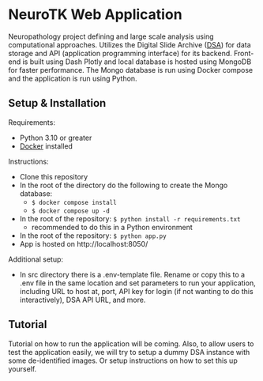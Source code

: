 # NeuroTK Web Application
Neuropathology project defining and large scale analysis using computational approaches. Utilizes the Digital Slide Archive ([DSA](https://github.com/DigitalSlideArchive)) for data storage and API (application programming interface) for its backend. Front-end is built using Dash Plotly and local database is hosted using MongoDB for faster performance. The Mongo database is run using Docker compose and the application is run using Python.

## Setup & Installation
Requirements:
* Python 3.10 or greater
* [Docker](https://docs.docker.com/engine/install/) installed

Instructions:
* Clone this repository
* In the root of the directory do the following to create the Mongo database:
  - ```$ docker compose install```
  - ```$ docker compose up -d```
* In the root of the repository: ```$ python install -r requirements.txt```
  - recommended to do this in a Python environment
* In the root of the repository: ```$ python app.py```
* App is hosted on http://localhost:8050/

Additional setup:
* In src directory there is a .env-template file. Rename or copy this to a .env file in the same location and set parameters to run your application, including URL to host at, port, API key for login (if not wanting to do this interactively), DSA API URL, and more.

## Tutorial
Tutorial on how to run the application will be coming. Also, to allow users to test the application easily, we will try to setup a dummy DSA instance with some de-identified images. Or setup instructions on how to set this up yourself.